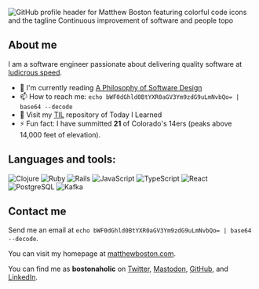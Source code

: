 ![GitHub profile header for Matthew Boston featuring colorful code icons and the tagline  Continuous improvement of software and people  topo](https://github.com/user-attachments/assets/8387e975-dfc4-4eee-97f2-a5d711b103be)

## About me

I am a software engineer passionate about delivering quality software at [ludicrous speed](https://www.youtube.com/watch?v=mk7VWcuVOf0).

- :book: I'm currently reading [A Philosophy of Software Design](https://www.goodreads.com/book/show/39996759-a-philosophy-of-software-design)
- :mailbox: How to reach me: `echo bWF0dGhld0BtYXR0aGV3Ym9zdG9uLmNvbQo= | base64 --decode`
- 🧠 Visit my [TIL](https://github.com/bostonaholic/til) repository of Today I Learned
- :zap: Fun fact: I have summitted **21** of Colorado's 14ers (peaks above 14,000 feet of elevation).

## Languages and tools:

![Clojure](https://img.shields.io/badge/Clojure-5881D8?style=for-the-badge&logo=clojure&logoColor=white)
![Ruby](https://img.shields.io/badge/Ruby-CC342D?style=for-the-badge&logo=ruby&logoColor=white)
![Rails](https://img.shields.io/badge/Ruby_on_Rails-CC0000?style=for-the-badge&logo=ruby-on-rails&logoColor=white)
![JavaScript](https://img.shields.io/badge/JavaScript-323330?style=for-the-badge&logo=javascript&logoColor=F7DF1E)
![TypeScript](https://img.shields.io/badge/TypeScript-007ACC?style=for-the-badge&logo=typescript&logoColor=white)
![React](https://img.shields.io/badge/React-20232A?style=for-the-badge&logo=react&logoColor=61DAFB)
![PostgreSQL](https://img.shields.io/badge/PostgreSQL-316192?style=for-the-badge&logo=postgresql&logoColor=white)
![Kafka](https://img.shields.io/badge/Apache_Kafka-231F20?style=for-the-badge&logo=apache-kafka&logoColor=white)

## Contact me

Send me an email at `echo bWF0dGhld0BtYXR0aGV3Ym9zdG9uLmNvbQo= | base64 --decode`.

You can visit my homepage at [matthewboston.com](https://matthewboston.com).

You can find me as **bostonaholic** on [Twitter](https://twitter.com/bostonaholic), [Mastodon](https://mastodon.social/@bostonaholic), [GitHub](https://github.com/bostonaholic), and [LinkedIn](https://www.linkedin.com/in/bostonaholic).
